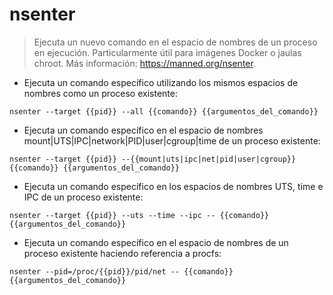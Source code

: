 # nsenter

> Ejecuta un nuevo comando en el espacio de nombres de un proceso en ejecución.
> Particularmente útil para imágenes Docker o jaulas chroot.
> Más información: <https://manned.org/nsenter>.

- Ejecuta un comando específico utilizando los mismos espacios de nombres como un proceso existente:

`nsenter --target {{pid}} --all {{comando}} {{argumentos_del_comando}}`

- Ejecuta un comando específico en el espacio de nombres mount|UTS|IPC|network|PID|user|cgroup|time de un proceso existente:

`nsenter --target {{pid}} --{{mount|uts|ipc|net|pid|user|cgroup}} {{comando}} {{argumentos_del_comando}}`

- Ejecuta un comando específico en los espacios de nombres UTS, time e IPC de un proceso existente:

`nsenter --target {{pid}} --uts --time --ipc -- {{comando}} {{argumentos_del_comando}}`

- Ejecuta un comando específico en el espacio de nombres de un proceso existente haciendo referencia a procfs:

`nsenter --pid=/proc/{{pid}}/pid/net -- {{comando}} {{argumentos_del_comando}}`

